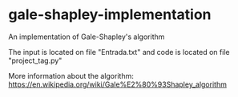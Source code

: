 # gale-shapley-implementation
An implementation of Gale-Shapley's algorithm

The input is located on file "Entrada.txt" and code is located on file "project_tag.py"

More information about the algorithm: https://en.wikipedia.org/wiki/Gale%E2%80%93Shapley_algorithm
